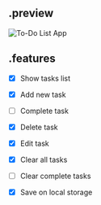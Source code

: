 ## .preview
![To-Do List App](https://i.ibb.co/h73STxF/screencapture-localhost-5500-2020-11-29-22-11-39.png)

## .features
- [x] Show tasks list
- [x] Add new task
- [ ] Complete task
- [x] Delete task
- [x] Edit task
- [x] Clear all tasks
- [ ] Clear complete tasks
- [x] Save on local storage

